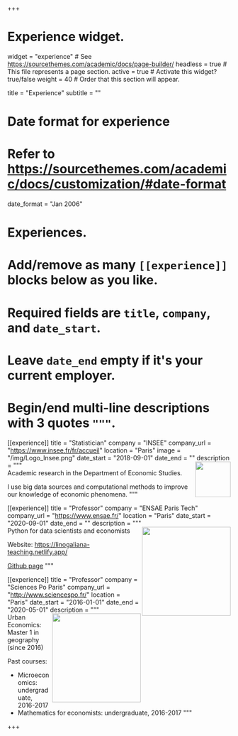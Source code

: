 +++
# Experience widget.
widget = "experience"  # See https://sourcethemes.com/academic/docs/page-builder/
headless = true  # This file represents a page section.
active = true  # Activate this widget? true/false
weight = 40  # Order that this section will appear.

title = "Experience"
subtitle = ""

# Date format for experience
#   Refer to https://sourcethemes.com/academic/docs/customization/#date-format
date_format = "Jan 2006"

# Experiences.
#   Add/remove as many `[[experience]]` blocks below as you like.
#   Required fields are `title`, `company`, and `date_start`.
#   Leave `date_end` empty if it's your current employer.
#   Begin/end multi-line descriptions with 3 quotes `"""`.
[[experience]]
  title = "Statistician"
  company = "INSEE"
  company_url = "https://www.insee.fr/fr/accueil"
  location = "Paris"
  image = "/img/Logo_Insee.png"
  date_start = "2018-09-01"
  date_end = ""
  description = """
<img src="/img/logo/Logo_Insee.png" align="right" width="80" />  
  Academic research in the Department of Economic Studies. 
  
  I use big data sources and computational methods to improve our knowledge of economic phenomena. 
  """

[[experience]]
  title = "Professor"
  company = "ENSAE Paris Tech"
  company_url = "https://www.ensae.fr/"
  location = "Paris"
  date_start = "2020-09-01"
  date_end = ""
  description = """
<img src="/img/logo/LOGO-ENSAE-2.png" align="right" width="200" />  
  Python for data scientists and economists
  
  Website: https://linogaliana-teaching.netlify.app/
  
  <a href="https://github.com/linogaliana/python-datascientist" class="github"><i class="fab fa-github"></i></a> [Github page](https://github.com/linogaliana/python-datascientist)
  """


[[experience]]
  title = "Professor"
  company = "Sciences Po Paris"
  company_url = "http://www.sciencespo.fr/"
  location = "Paris"
  date_start = "2016-01-01"
  date_end = "2020-05-01"
  description = """
<img src="/img/logo/logo_sciencespo.png" align="right" width="200" />  
  Urban Economics: Master 1 in geography (since 2016)
  
  Past courses:

  * Microeconomics: undergraduate, 2016-2017
  * Mathematics for economists: undergraduate, 2016-2017
  """

+++
